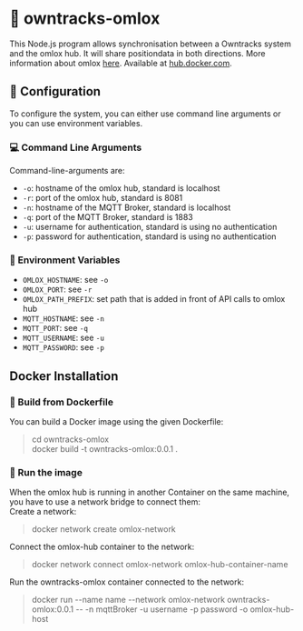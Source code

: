 # :round_pushpin: owntracks-omlox
This Node.js program allows synchronisation between a Owntracks system and the omlox hub. It will share positiondata in both directions.
More information about omlox [here](https://omlox.com/home).
Available at [hub.docker.com](https://hub.docker.com/repository/docker/wetzelbe/owntracks-omlox).
## :wrench: Configuration

To configure the system, you can either use command line arguments or you can use environment variables.  

### :computer: Command Line Arguments

Command-line-arguments are:  
* `-o`: hostname of the omlox hub, standard is localhost  
* `-r`: port of the omlox hub, standard is 8081  
* `-n`: hostname of the MQTT Broker, standard is localhost
* `-q`: port of the MQTT Broker, standard is 1883  
* `-u`: username for authentication, standard is using no authentication  
* `-p`: password for authentication, standard is using no authentication  


### :mount_fuji: Environment Variables
* `OMLOX_HOSTNAME`: see `-o`  
* `OMLOX_PORT`: see `-r`  
* `OMLOX_PATH_PREFIX`: set path that is added in front of API calls to omlox hub
* `MQTT_HOSTNAME`: see `-n`  
* `MQTT_PORT`: see `-q`  
* `MQTT_USERNAME`: see `-u`  
* `MQTT_PASSWORD`: see `-p`  


## Docker Installation
### :construction: Build from Dockerfile
You can build a Docker image using the given Dockerfile:  
>cd owntracks-omlox  
>docker build -t owntracks-omlox:0.0.1 .  

### :rocket: Run the image
When the omlox hub is running in another Container on the same machine, you have to use a network bridge to connect them:  
Create a network:  
>docker network create omlox-network  

Connect the omlox-hub container to the network:  
>docker network connect omlox-network omlox-hub-container-name  

Run the owntracks-omlox container connected to the network:  
>docker run --name name --network omlox-network owntracks-omlox:0.0.1 -- -n mqttBroker -u username -p password -o omlox-hub-host
